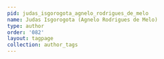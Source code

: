 ```yaml
---
pid: judas_isgorogota_agnelo_rodrigues_de_melo
name: Judas Isgorogota (Agnelo Rodrigues de Melo)
type: author
order: '082'
layout: tagpage
collection: author_tags
---
```

